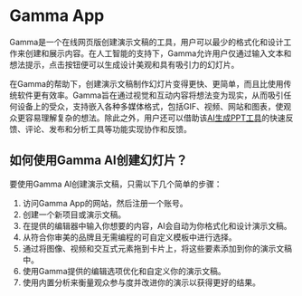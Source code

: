 # Gamma App

Gamma是一个在线网页版创建演示文稿的工具，用户可以最少的格式化和设计工作来创建和展示内容。在人工智能的支持下，Gamma允许用户仅通过输入文本和想法提示，点击按钮便可以生成设计美观和具有吸引力的幻灯片。

在Gamma的帮助下，创建演示文稿制作幻灯片变得更快、更简单，而且比使用传统软件更有效率。Gamma旨在通过视觉和互动内容将想法变为现实，从而吸引任何设备上的受众，支持嵌入各种多媒体格式，包括GIF、视频、网站和图表，使观众更容易理解复杂的想法。除此之外，用户还可以借助该<a href="https://ai-bot.cn/ai-ppt-presentation-makers/">AI生成PPT工具</a>的快速反馈、评论、发布和分析工具等功能实现协作和反馈。
<h2>如何使用Gamma AI创建幻灯片？</h2>
要使用Gamma AI创建演示文稿，只需以下几个简单的步骤：
<ol>
 	<li>访问Gamma App的网站，然后注册一个账号。</li>
 	<li>创建一个新项目或演示文稿。</li>
 	<li>在提供的编辑器中输入你想要的内容，AI会自动为你格式化和设计演示文稿。</li>
 	<li>从符合你审美的品牌且无需编程的可自定义模板中进行选择。</li>
 	<li>通过将图像、视频和交互式元素拖到卡片上，将这些要素添加到你的演示文稿中。</li>
 	<li>使用Gamma提供的编辑选项优化和自定义你的演示文稿。</li>
 	<li>使用内置分析来衡量观众参与度并改进你的演示以获得更好的结果。</li>
</ol>